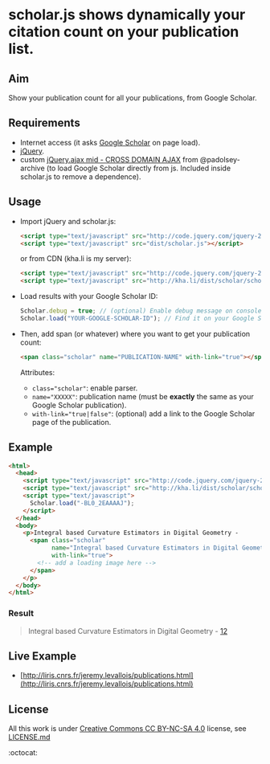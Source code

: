 # scholar.js shows dynamically your citation count on your publication list.

## Aim

Show your publication count for all your publications, from Google Scholar.

## Requirements

- Internet access (it asks [Google Scholar](http://scholar.google.com/) on page load).
- [jQuery](http://jquery.com/).
- custom [jQuery.ajax mid - CROSS DOMAIN AJAX](https://github.com/padolsey-archive/jquery.fn/tree/master/cross-domain-ajax) from @padolsey-archive (to load Google Scholar directly from js. Included inside scholar.js to remove a dependence).

## Usage

- Import jQuery and scholar.js:

  ```html
  <script type="text/javascript" src="http://code.jquery.com/jquery-2.2.0.min.js"></script>
  <script type="text/javascript" src="dist/scholar.js"></script>
  ```

  or from CDN (kha.li is my server):

  ```html
  <script type="text/javascript" src="http://code.jquery.com/jquery-2.2.0.min.js"></script>
  <script type="text/javascript" src="http://kha.li/dist/scholar/scholar-0.1.min.js"></script>
  ```

- Load results with your Google Scholar ID:

  ```js
  Scholar.debug = true; // (optional) Enable debug message on console.
  Scholar.load("YOUR-GOOGLE-SCHOLAR-ID"); // Find it on your Google Scholar profile
  ```

- Then, add span (or whatever) where you want to get your publication count:

  ```html
  <span class="scholar" name="PUBLICATION-NAME" with-link="true"></span>
  ```
  Attributes:
  - `class="scholar"`: enable parser.
  - `name="XXXXX"`: publication name (must be **exactly** the same as your Google Scholar publication).
  - `with-link="true|false"`: (optional) add a link to the Google Scholar page of the publication.

## Example

```html
<html>
  <head>
    <script type="text/javascript" src="http://code.jquery.com/jquery-2.2.0.min.js"></script>
    <script type="text/javascript" src="http://kha.li/dist/scholar/scholar-0.1.min.js"></script>
    <script type="text/javascript">
      Scholar.load("-BL0_2EAAAAJ");
    </script>
  </head>
  <body>
    <p>Integral based Curvature Estimators in Digital Geometry -
      <span class="scholar"
            name="Integral based Curvature Estimators in Digital Geometry"
            with-link="true">
        <!-- add a loading image here -->
      </span>
    </p>
  </body>
</html>
```

### Result

> Integral based Curvature Estimators in Digital Geometry - [12](https://scholar.google.fr/citations?view_op=view_citation&hl=fr&user=-BL0_2EAAAAJ&citation_for_view=-BL0_2EAAAAJ:u5HHmVD_uO8C)

## Live Example

- [http://liris.cnrs.fr/jeremy.levallois/publications.html](http://liris.cnrs.fr/jeremy.levallois/publications.html)

## License

All this work is under [Creative Commons CC BY-NC-SA 4.0](http://creativecommons.org/licenses/by-nc-sa/4.0/) license, see [LICENSE.md](https://github.com/jlevallois/scholar.js/blob/master/LICENSE.md)

:octocat:
